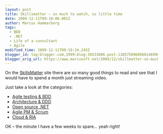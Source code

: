 ```yaml
---
layout: post
title: Skillsmatter – so much to watch, so little time
date: 2009-12-11T09:18:00.001Z
author: Marcus Hammarberg
tags:
  - BDD
  - .NET
  - Life of a consultant
  - Agile
modified_time: 2009-12-11T09:19:24.245Z
blogger_id: tag:blogger.com,1999:blog-36533086.post-1185758968968146998
blogger_orig_url: https://www.marcusoft.net/2009/12/skillmatter-so-much-to-watch-so-little.html
---
```


On the [SkillsMatter](http://skillsmatter.com) site there are so many good things to read and see that I would have to spend a month just streaming video.

Just take a look at the categories:

- [Agile testing & BDD](http://skillsmatter.com/go/agile-testing)
- [Architecture & DDD](http://skillsmatter.com/go/design-architecture)
- [Open source .NET](http://skillsmatter.com/go/open-source-dot-net)
- [Agile PM & Scrum](http://skillsmatter.com/go/agile-scrum)
- [Cloud & RIA](http://skillsmatter.com/go/cloud-grid)

OK – the minute I have a few weeks to spare… yeah right!
